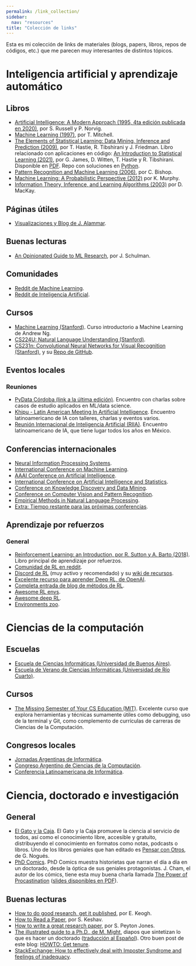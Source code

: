 ```yaml
---
permalink: /link_collection/
sidebar:
  nav: "resources"
title: "Colección de links"
---
```


Esta es mi colección de links de materiales (blogs, papers, libros, repos de códigos, etc.) que me parecen muy interesantes de distintos tópicos.

# Inteligencia artificial y aprendizaje automático

## Libros

* [Artificial Intelligence: A Modern Approach (1995, 4ta edición publicada en 2020)](http://aima.cs.berkeley.edu/), por S. Russell y P. Norvig.
* [Machine Learning (1997)](https://www.cs.cmu.edu/~tom/mlbook.html), por T. Mitchell.
* [The Elements of Statistical Learning: Data Mining, Inference and Prediction (2009)](https://hastie.su.domains/ElemStatLearn/), por T. Hastie, R. Tibshirani y J. Friedman. Libro relacionado con aplicaciones en código: [An Introduction to Statistical Learning (2021)](https://www.statlearning.com/), por G. James, D. Witten, T. Hastie y R. Tibshirani. Disponible en [PDF](https://web.stanford.edu/~hastie/ISLR2/ISLRv2_website.pdf). Repo con soluciones en [Python](https://github.com/JWarmenhoven/ISLR-python).
* [Pattern Recognition and Machine Learning (2006)](https://www.microsoft.com/en-us/research/publication/pattern-recognition-machine-learning/), por C. Bishop.
* [Machine Learning: A Probabilistic Perspective (2012)](https://probml.github.io/pml-book/) por K. Murphy.
* [Information Theory, Inference, and Learning Algorithms (2003)](http://www.inference.org.uk/mackay/itila/book.html) por D. MacKay.


## Páginas útiles

* [Visualizaciones y Blog de J. Alammar](https://jalammar.github.io/).

## Buenas lecturas

* [An Opinionated Guide to ML Research](http://joschu.net/blog/opinionated-guide-ml-research.html), por J. Schulman.

## Comunidades

* [Reddit de Machine Learning](https://www.reddit.com/r/MachineLearning/).
* [Reddit de Inteligencia Artificial](https://www.reddit.com/r/artificial/).


## Cursos

* [Machine Learning (Stanford)](https://www.coursera.org/learn/machine-learning). Curso introductorio a Machine Learning de Andrew Ng.
* [CS224U: Natural Language Understanding (Stanford)](https://web.stanford.edu/class/cs224u/).
* [CS231n: Convolutional Neural Networks for Visual Recognition (Stanford)](http://cs231n.stanford.edu/), y su [Repo de GitHub](https://cs231n.github.io).


## Eventos locales

### Reuniones

* [PyData Córdoba (link a la última edición)](https://pydata.org/cordoba2019/). Encuentro con charlas sobre casos de estudio aplicados en ML/data science.
* [Khipu - Latin American Meeting In Artificial Intelligence](https://khipu.ai). Encuentro latinoamericano de IA con talleres, charlas y eventos varios.
* [Reunión Internacional de Inteligencia Artificial (RIIA)](https://www.riiaa.org/). Encuentro latinoamericano de IA, que tiene lugar todos los años en México.

## Conferencias internacionales

* [Neural Information Processing Systems](https://neurips.cc/).
* [International Conference on Machine Learning](https://icml.cc/).
* [AAAI Conference on Artificial Intelligence](https://www.aaai.org/Conferences/conferences.php).
* [International Conference on Artificial Intelligence and Statistics](http://aistats.org/aistats2022/).
* [Conference on Knowledge Discovery and Data Mining](https://kdd.org/conferences).
* [Conference on Computer Vision and Pattern Recognition](https://cvpr2022.thecvf.com/).
* [Empirical Methods in Natural Language Processing](https://2021.emnlp.org/).
* [Extra: Tiempo restante para las próximas conferencias](https://aideadlin.es/?sub=ML,CV,NLP,RO,SP,DM).


## Aprendizaje por refuerzos

### General

* [Reinforcement Learning: an Introduction, por R. Sutton y A. Barto (2018)](http://www.incompleteideas.net/book/the-book.html). Libro principal de aprendizaje por refuerzos.
* [Comunidad de RL en reddit](https://old.reddit.com/r/reinforcementlearning).
* [Discord de RL](https://discord.gg/xhfNqQv) (muy activo y recomendado) y su [wiki de recursos](https://github.com/andyljones/reinforcement-learning-discord-wiki/wiki).
* [Excelente recurso para aprender Deep RL, de OpenAI](https://spinningup.openai.com/en/latest/spinningup/spinningup.html).
* [Completa entrada de blog de métodos de RL](https://lilianweng.github.io/lil-log/2018/02/19/a-long-peek-into-reinforcement-learning.html).
* [Awesome RL envs](https://github.com/clvrai/awesome-rl-envs).
* [Awesome deep RL](https://github.com/kengz/awesome-deep-rl).
* [Environments zoo](https://github.com/tshrjn/env-zoo).


# Ciencias de la computación

## Escuelas

* [Escuela de Ciencias Informáticas (Universidad de Buenos Aires)](https://eci.dc.uba.ar/).
* [Escuela de Verano de Ciencias Informáticas (Universidad de Río Cuarto)](https://www.exa.unrc.edu.ar/escuela-de-verano-de-ciencias-informaticas/).

## Cursos

* [The Missing Semester of Your CS Education (MIT)](https://missing.csail.mit.edu/). Excelente curso que explora herramientas y técnicas sumamente útiles como debugging, uso de la terminal y Git, como complemento de currículas de carreras de Ciencias de la Computación.

## Congresos locales

* [Jornadas Argentinas de Informática](https://www.sadio.org.ar/jaiio/).
* [Congreso Argentino de Ciencias de la Computación](https://cacic2021.unsa.edu.ar/).
* [Conferencia Latinoamericana de Informática](https://clei2021.cr/home).


# Ciencia, doctorado e investigación

## General

* [El Gato y la Caja](https://elgatoylacaja.com/). El Gato y la Caja promueve la ciencia al servicio de todos, así como el conocimiento libre, accesible y gratuito, distribuyendo el conocimiento en formatos como notas, podcasts o libros. Uno de los libros geniales que han editado es [Pensar con Otros](https://elgatoylacaja.com/pensarconotros/indice), de G. Nogués.
* [PhD Comics](https://phdcomics.com/). PhD Comics muestra historietas que narran el día a día en un doctorado, desde la óptica de sus geniales protagonistas. J. Cham, el autor de los cómics, tiene esta muy buena charla llamada [The Power of Procastination](https://www.youtube.com/watch?v=pzrQmpdziTQ) ([slides disponibles en PDF](http://jorgecham.com/phd20/pdf/Procrastination.pdf)).


## Buenas lecturas

* [How to do good research, get it published](http://www.cs.ucr.edu/~eamonn/public/SDM_How_to_do_Research_Keogh.pdf), por E. Keogh.
* [How to Read a Paper](https://web.stanford.edu/class/ee384m/Handouts/HowtoReadPaper.pdf), por S. Keshav.
* [How to write a great research paper](https://www.cis.upenn.edu/~sweirich/icfp-plmw15/slides/peyton-jones.pdf), por S. Peyton Jones.
* [The illustrated guide to a Ph.D., de M. Might](https://matt.might.net/articles/phd-school-in-pictures/), diapos que sintetizan lo que es hacer un doctorado ([traducción al Español](https://ictlogy.net/sociedadred/20100818-guia-ilustrada-para-un-doctorado/)). Otro buen post de este blog: [HOWTO: Get tenure](https://matt.might.net/articles/tenure/).
* [StackExchange: How to effectively deal with Imposter Syndrome and feelings of inadequacy](https://academia.stackexchange.com/questions/11765/how-to-effectively-deal-with-imposter-syndrome-and-feelings-of-inadequacy-ive).

